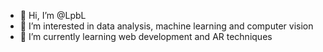 - 👋 Hi, I’m @LpbL
- 👀 I’m interested in data analysis, machine learning and computer vision
- 🌱 I’m currently learning web development and AR techniques

<!---
LpbL/LpbL is a ✨ special ✨ repository because its `README.md` (this file) appears on your GitHub profile.
You can click the Preview link to take a look at your changes.
--->
